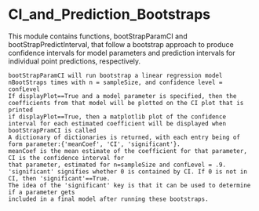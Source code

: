 # CI_and_Prediction_Bootstraps
This module contains functions, bootStrapParamCI and bootStrapPredictInterval, that follow a bootstrap approach to produce confidence intervals for model parameters and prediction intervals for individual point predictions, respectively.

    bootStrapParamCI will run bootstrap a linear regression model nBootStraps times with n = sampleSize, and confidence level = confLevel
    If displayPlot==True and a model parameter is specified, then the coefficients from that model will be plotted on the CI plot that is printed
    if displayPlot==True, then a matplotlib plot of the confidence interval for each estimated coefficient will be displayed when bootStrapPramCI is called
    A dictionary of dictionaries is returned, with each entry being of form parameter:{'meanCoef', 'CI', 'significant'}.
    meanCoef is the mean estimate of the coefficient for that parameter, CI is the confidence interval for
    that parameter, estimated for n=sampleSize and confLevel = .9.
    'significant' signifies whether 0 is contained by CI. If 0 is not in CI, then 'significant'==True.
    The idea of the 'significant' key is that it can be used to determine if a parameter gets 
    included in a final model after running these bootstraps.